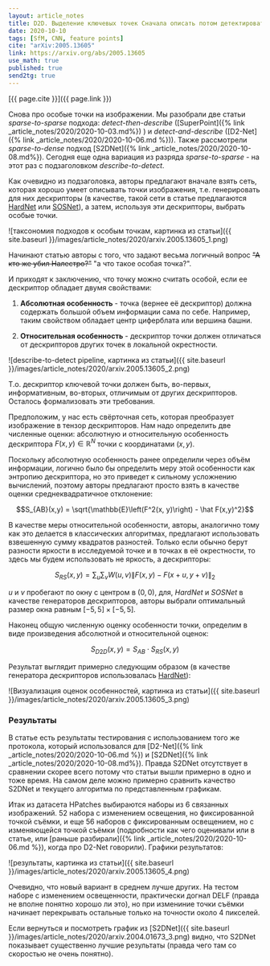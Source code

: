 ```yaml
---
layout: article_notes
title: D2D. Выделение ключевых точек Сначала описать потом детектировать.
date: 2020-10-10
tags: [SfM, CNN, feature points]
cite: "arXiv:2005.13605"
link: https://arxiv.org/abs/2005.13605
use_math: true
published: true
send2tg: true
---
```


[{{ page.cite }}]({{ page.link }})

Снова про особые точки на изображении. Мы разобрали две статьи *sparse-to-sparse* подхода: *detect-then-describe* 
([SuperPoint]({% link _article_notes/2020/2020-10-03.md%}) ) и *detect-and-describe* ([D2-Net]({% link _article_notes/2020/2020-10-06.md %})).
Также рассмотрели *sparse-to-dense* подход [S2DNet]({% link _article_notes/2020/2020-10-08.md%}). Сегодня еще одна вариация из разряда
*sparse-to-sparse* - на этот раз с подзаголовком *describe-to-detect*.

Как очевидно из подзаголовка, авторы предлагают вначале взять сеть, которая хорошо умеет описывать точки изображения, т.е. генерировать для них
дескрипторы (в качестве, такой сети в статье предлагаются [HardNet](https://arxiv.org/abs/1705.10872) или [SOSNet](https://arxiv.org/abs/1904.05019)),
а затем, используя эти дескрипторы, выбрать особые точки.

![таксономия подходов к особым точкам, картинка из статьи]({{ site.baseurl }}/images/article_notes/2020/arxiv.2005.13605_1.png)

<!--more-->

Начинают статью авторы с того, что задают весьма логичный вопрос ~~"А кто же убил Налестро?"~~ "а что такое особая точка?".

И приходят к заключению, что точку можно считать особой, если ее дескриптор обладает двумя свойствами:

1. **Абсолютная особенность** - точка (вернее её дескриптор) должна содержать большой объем информации сама по себе. 
    Например, таким свойством обладает центр циферблата или вершина башни.

2. **Относительная особенность** - дескриптор точки должен отличаться от дескрипторов других точек в локальной окрестности. 

![describe-to-detect pipeline, картинка из статьи]({{ site.baseurl }}/images/article_notes/2020/arxiv.2005.13605_2.png)

Т.о. дескриптор ключевой точки должен быть, во-первых, информативным, во-вторых, отличимым от других дескрипторов. Осталось формализовать эти
требования. 

Предположим, у нас есть свёрточная сеть, которая преобразует изображение в тензор дескрипторов. Нам надо определить две численные оценки: абсолютную и
относительную особенность дескриптора $F(x,y) \in \mathbb{R}^N$ точки с координатами $(x,y)$. 

Поскольку абсолютную особенность ранее определили через объём информации, логично было бы определить меру этой особенности как энтропию дескриптора,
но это приведет к сильному усложнению вычислений, поэтому авторы предлагают просто взять в качестве оценки среднеквадратичное отклонение:

$$S_{AB}(x,y) = \sqrt{\mathbb{E}\left(F^2(x, y)\right) - \hat F(x,y)^2}$$

В качестве меры относительной особенности, авторы, аналогично тому как это делается в классических алгоритмах, предлагают использовать взвешенную
сумму квадратов разностей. Только если обычно берут разности яркости в исследуемой точке и в точках в её окрестности, то здесь мы будем использовать
не яркость, а дескрипторы:

$$S_{RS}(x,y) = \sum_u \sum_v W(u,v) \left \| F(x,y) - F(x+u, y+v) \right \|_2$$

$u$ и $v$ пробегают по окну с центром в $(0, 0)$, для, *HardNet* и *SOSNet* в качестве генераторов дескрипторов, авторы выбрали оптимальный размер окна
равным $[-5, 5] \times [-5, 5]$.

Наконец общую численную оценку особенности точки, определим в виде произведения абсолютной и относительной оценок:

$$S_{D2D}(x, y) = S_{AB} \cdot S_{RS}(x, y)$$

Результат выглядит примерно следующим образом (в качестве генератора дескрипторов использовалась [HardNet](https://arxiv.org/abs/1705.10872)):

![Визуализация оценок особенностей, картинка из статьи]({{ site.baseurl }}/images/article_notes/2020/arxiv.2005.13605_3.png)

### Результаты

В статье есть результаты тестирования с использованием того же протокола, который использовался для
[D2-Net]({% link _article_notes/2020/2020-10-06.md %}) и [S2DNet]({% link _article_notes/2020/2020-10-08.md%}). Правда S2DNet отсутствует в сравнении
скорее всего потому что статьи вышли примерно в одно и тоже время. На самом деле можно примерно сравнить качество S2DNet и текущего алгоритма по
представленным графикам. 

Итак из датасета HPatches выбираются наборы из 6 связанных изображений. 52 набора с изменением освещения, но фиксированной точкой съёмки, и еще 56
наборов с фиксированным освещением, но с изменяющейся точкой съёмки (подробности как чего оценивали или в статье, или 
[раньше разбирали]({% link _article_notes/2020/2020-10-06.md %}), когда про D2-Net говорили). Графики результатов:

![результаты, картинка из статьи]({{ site.baseurl }}/images/article_notes/2020/arxiv.2005.13605_4.png)

Очевидно, что новый вариант в среднем лучше других. На тестом наборе с изменением освещенности, практически догнал DELF (правда не вполне понятно
хорошо ли это), но при измениние точки съёмки начинает перекрывать остальные только на точности около 4 пикселей.

Если вернуться и посмотреть график из [S2DNet]({{ site.baseurl }}/images/article_notes/2020/arxiv.2004.01673_3.png) видно, что S2DNet показывает
существенно лучшие результаты (правда чего там со скоростью не очень понятно).
